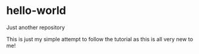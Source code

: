 # hello-world
Just another repository

This is just my simple attempt to follow the tutorial as this is all very new to me!
